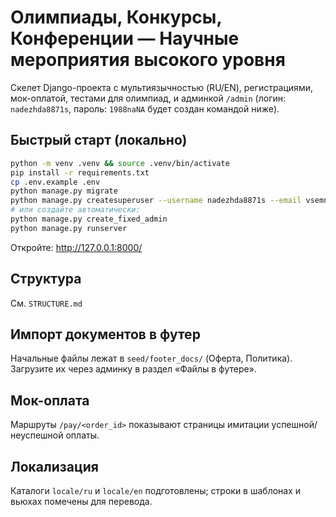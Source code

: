 # Олимпиады, Конкурсы, Конференции — Научные мероприятия высокого уровня

Скелет Django-проекта с мультиязычностью (RU/EN), регистрациями, мок-оплатой, тестами для олимпиад,
и админкой `/admin` (логин: `nadezhda8871s`, пароль: `1988naNA` будет создан командой ниже).

## Быстрый старт (локально)

```bash
python -m venv .venv && source .venv/bin/activate
pip install -r requirements.txt
cp .env.example .env
python manage.py migrate
python manage.py createsuperuser --username nadezhda8871s --email vsemnayka@gmail.com
# или создайте автоматически:
python manage.py create_fixed_admin
python manage.py runserver
```

Откройте: http://127.0.0.1:8000/

## Структура
См. `STRUCTURE.md`

## Импорт документов в футер
Начальные файлы лежат в `seed/footer_docs/` (Оферта, Политика). Загрузите их через админку в раздел «Файлы в футере».

## Мок-оплата
Маршруты `/pay/<order_id>` показывают страницы имитации успешной/неуспешной оплаты.

## Локализация
Каталоги `locale/ru` и `locale/en` подготовлены; строки в шаблонах и вьюхах помечены для перевода.
